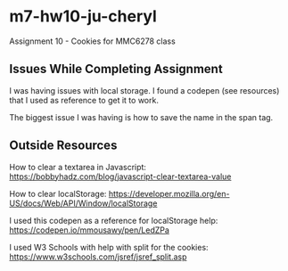 # m7-hw10-ju-cheryl
Assignment 10 - Cookies for MMC6278 class

## Issues While Completing Assignment
I was having issues with local storage. I found a codepen (see resources) that I used as reference to get it to work.

The biggest issue I was having is how to save the name in the span tag.

## Outside Resources

How to clear a textarea in Javascript: https://bobbyhadz.com/blog/javascript-clear-textarea-value

How to clear localStorage: https://developer.mozilla.org/en-US/docs/Web/API/Window/localStorage

I used this codepen as a reference for localStorage help: https://codepen.io/mmousawy/pen/LedZPa

I used W3 Schools with help with split for the cookies: https://www.w3schools.com/jsref/jsref_split.asp

